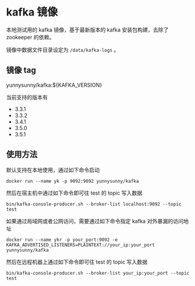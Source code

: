 # kafka 镜像

本地测试用的 kafka 镜像，基于最新版本的 kafka 安装包构建，去除了 zookeeper 的依赖。

镜像中数据文件目录设定为 `/data/kafka-logs` 。

## 镜像 tag

yunnysunny/kafka:${KAFKA_VERSION}

当前支持的版本有

- 3.3.1
- 3.3.2
- 3.4.1
- 3.5.0
- 3.5.1

## 使用方法

默认支持在本地使用，通过如下命令启动

```shell
docker run --name yk -p 9092:9092 yunnysunny/kafka
```

然后在宿主机中通过如下命令即可往 test 的 topic 写入数据

```shell
bin/kafka-console-producer.sh --broker-list localhost:9092 --topic test
```

如果通过局域网或者公网访问，需要通过如下命令指定 kafka 对外暴漏的访问地址

```shell
docker run --name ykr -p your_port:9092 -e KAFKA_ADVERTISED_LISTENERS=PLAINTEXT://your_ip:your_port yunnysunny/kafka
```

然后在远程机器上通过如下命令即可往 test 的 topic 写入数据

```shell
bin/kafka-console-producer.sh --broker-list your_ip:your_port --topic test
```
